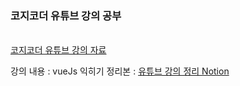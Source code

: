<h3>코지코더 유튜브 강의 공부</h3><br/>
<a href="https://youtu.be/gZBKGn0wQXU?si=PF1luomTcFomAd7I">코지코더 유튜브 강의 자료</a>

강의 내용 : vueJs 익히기
정리본 : <a href="https://www.notion.so/60e022032ac34d79a31f020227d12175?pvs=4">유튜브 강의 정리 Notion</a>
